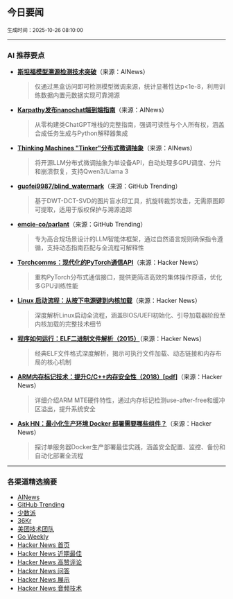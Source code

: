 ## 今日要闻

<sub> 生成时间：2025-10-26 08:10:00</sub>


---

### AI 推荐要点

- **[斯坦福模型溯源检测技术突破](https://twitter.com/percyliang/status/1981612361309098383)**（来源：AINews）  
  > 仅通过黑盒访问即可检测模型微调来源，统计显著性达p<1e-8，利用训练数据内置元数据实现可靠溯源

- **[Karpathy发布nanochat端到端指南](https://twitter.com/karpathy/status/1981746327995465816)**（来源：AINews）  
  > 从零构建类ChatGPT堆栈的完整指南，强调可读性与个人所有权，涵盖合成任务生成与Python解释器集成

- **[Thinking Machines "Tinker"分布式微调抽象](https://twitter.com/DeepLearningAI/status/1981752540405301452)**（来源：AINews）  
  > 将开源LLM分布式微调抽象为单设备API，自动处理多GPU调度、分片和崩溃恢复，支持Qwen3/Llama 3

- **[guofei9987/blind_watermark](https://github.com/guofei9987/blind_watermark)**（来源：GitHub Trending）  
  > 基于DWT-DCT-SVD的图片盲水印工具，抗旋转裁剪攻击，无需原图即可提取，适用于版权保护与溯源追踪

- **[emcie-co/parlant](https://github.com/emcie-co/parlant)**（来源：GitHub Trending）  
  > 专为高合规场景设计的LLM智能体框架，通过自然语言规则确保指令遵循，支持动态指南匹配与全流程可解释性

- **[Torchcomms：现代化的PyTorch通信API](https://news.ycombinator.com/item?id=45706545)**（来源：Hacker News）  
  > 重构PyTorch分布式通信接口，提供更简洁高效的集体操作原语，优化多GPU训练性能

- **[Linux 启动流程：从按下电源键到内核加载](https://news.ycombinator.com/item?id=45707658)**（来源：Hacker News）  
  > 深度解析Linux启动全流程，涵盖BIOS/UEFI初始化、引导加载器阶段至内核加载的完整技术细节

- **[程序如何运行：ELF二进制文件解析（2015）](https://news.ycombinator.com/item?id=45706938)**（来源：Hacker News）  
  > 经典ELF文件格式深度解析，揭示可执行文件加载、动态链接和内存布局的核心机制

- **[ARM内存标记技术：提升C/C++内存安全性（2018）[pdf]](https://news.ycombinator.com/item?id=45706815)**（来源：Hacker News）  
  > 详细介绍ARM MTE硬件特性，通过内存标记检测use-after-free和缓冲区溢出，提升系统安全

- **[Ask HN：最小化生产环境 Docker 部署需要哪些组件？](https://news.ycombinator.com/item?id=45704470)**（来源：Hacker News）  
  > 探讨单服务器Docker生产部署最佳实践，涵盖安全配置、监控、备份和自动化部署全流程

---

### 各渠道精选摘要
- [AINews](./ai_news_summary_2025-10-26.md)
- [GitHub Trending](./github_trending_2025-10-26.md)
- [少数派](./shaoshupai_2025-10-26.md)
- [36Kr](./36kr_summary_2025-10-26.md)
- [美团技术团队](./meituan_2025-10-26.md)
- [Go Weekly](./go_weekly_2025-10-26.md)
- [Hacker News 首页](./hacker_news_frontpage_2025-10-26.md)
- [Hacker News 近期最佳](./hacker_news_best_2025-10-26.md)
- [Hacker News 高赞评论](./hacker_news_top_comments_2025-10-26.md)
- [Hacker News 问答](./hacker_news_ask_2025-10-26.md)
- [Hacker News 展示](./hacker_news_show_2025-10-26.md)
- [Hacker News 音频技术](./hacker_news_audio_tech_2025-10-26.md)